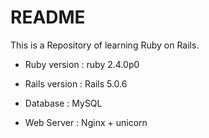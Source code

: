 # README

This is a Repository of learning Ruby on Rails.

* Ruby version : ruby 2.4.0p0

* Rails version : Rails 5.0.6

* Database : MySQL

* Web Server : Nginx + unicorn
